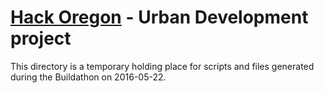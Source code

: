 # [Hack Oregon](http://www.hackoregon.org/) - Urban Development project

This directory is a temporary holding place for scripts and files generated during the Buildathon on 2016-05-22.
